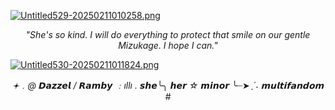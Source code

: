 [![Untitled529-20250211010258.png](https://i.postimg.cc/XJ4LtK5s/Untitled529-20250211010258.png)](https://postimg.cc/jW3y77Zf)


<p align="center"><i>"She's so kind. I will do everything to protect that smile on our gentle Mizukage. I hope I can." </i></p>


[![Untitled530-20250211011824.png](https://i.postimg.cc/65kdDLJC/Untitled530-20250211011824.png)](https://postimg.cc/gnKXhh00)



   

<p align="center"><i>
𖥔﹒@  𝘿𝙖𝙯𝙯𝙚𝙡 / 𝙍𝙖𝙢𝙗𝙮 ﹕ıllı
.  𝙨𝙝𝙚╰╮ 𝙝𝙚𝙧   ☆   𝙢𝙞𝙣𝙤𝙧
 ╰┈➤ˎˊ˗  𝗺𝘂𝗹𝘁𝗶𝗳𝗮𝗻𝗱𝗼𝗺   #
